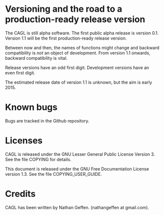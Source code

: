 # Versioning and the road to a production-ready release version

The CAGL is still alpha software. The first public alpha release is version 0.1. Version 1.1 will be the first production-ready release version.

Between now and then, the names of functions might change and backward compatibility is *not* an object of development. From version 1.1 onwards, backward compatibility is vital.

Release versions have an odd first digit. Development versions have an even first digit.

The estimated release date of version 1.1 is unknown, but the aim is early 2015.

# Known bugs

Bugs are tracked in the Github repository.

# Licenses

CAGL is released under the GNU Lesser General Public License Version 3. See the file COPYING for details.

This document is released under the GNU Free Documentation License version 1.3. See the file COPYING_USER_GUIDE.

# Credits

CAGL has been written by Nathan Geffen. (nathangeffen at gmail.com).
